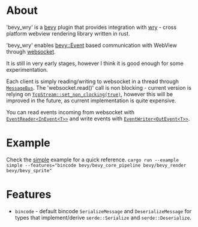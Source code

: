 # About

'bevy_wry' is a [bevy](https://github.com/bevyengine/bevy/) plugin that provides integration with [wry](https://github.com/tauri-apps/wry) - cross platform webview rendering library written in rust.

'bevy_wry' enables [bevy::Event](https://docs.rs/bevy/latest/bevy/ecs/event/trait.Event.html) based communication with WebView through [websocket](https://github.com/snapview/tungstenite-rs/).

It is still in very early stages, however I think it is good enough for some experimentation.

Each client is simply reading/writing to websocket in a thread through [`MessageBus`](https://github.com/PawelBis/bevy_wry/blob/main/src/communication.rs#L62). The 'websocket.read()' call is non blocking - current version is relying on [`TcpStream::set_non_clocking(true)`](https://doc.rust-lang.org/std/net/struct.TcpStream.html#method.set_nonblocking), however this will be improved in the future, as current implementation is quite expensive.

You can read events incoming from websocket with [`EventReader<InEvent<T>>`](https://docs.rs/bevy/latest/bevy/ecs/event/struct.EventReader.html) and write events with [`EventWriter<OutEvent<T>>`](https://docs.rs/bevy/latest/bevy/ecs/event/struct.EventWriter.html).

# Example

Check the [simple](https://github.com/PawelBis/bevy_wry/blob/main/examples/simple.rs) example for a quick reference.
`cargo run --example simple --features="bincode bevy/bevy_core_pipeline bevy/bevy_render bevy/bevy_sprite"`

# Features
- `bincode` - default bincode `SerializeMessage` and `DeserializeMessage` for types that implement/derive `serde::Serialize` and `serde::Deserialize`.
